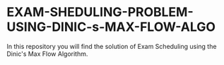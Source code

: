 # EXAM-SHEDULING-PROBLEM-USING-DINIC-s-MAX-FLOW-ALGO
In this repository you will find the solution of Exam Scheduling using the Dinic's Max Flow Algorithm.
